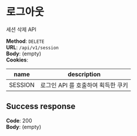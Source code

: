 # 로그아웃

세션 삭제 API

**Method**: ```DELETE```  
**URL**: ```/api/v1/session```  
**Body**: (empty)  
**Cookies**:

| name    | description           |
|---------|-----------------------|
| SESSION | 로그인 API 를 호출하여 획득한 쿠키 |

## Success response

**Code**: 200  
**Body**: (empty)
